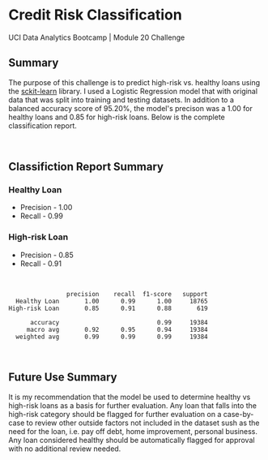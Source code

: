 # Credit Risk Classification
UCI Data Analytics Bootcamp | Module 20 Challenge

## Summary
The purpose of this challenge is to predict high-risk vs. healthy loans using the <a href="https://scikit-learn.org/stable/index.html">sckit-learn</a> library. I used a Logistic Regression model that with original data that was split into training and testing datasets. In addition to a balanced accuracy score of 95.20%, the model's precison was a 1.00 for healthy loans and 0.85 for high-risk loans. Below is the complete classification report.

</br>

## Classifiction Report Summary

### Healthy Loan
* Precision - 1.00
* Recall - 0.99

### High-risk Loan
* Precision - 0.85
* Recall - 0.91

</br>

```
                precision    recall  f1-score   support
  Healthy Loan       1.00      0.99      1.00     18765
High-risk Loan       0.85      0.91      0.88       619

      accuracy                           0.99     19384
     macro avg       0.92      0.95      0.94     19384
  weighted avg       0.99      0.99      0.99     19384
```

</br>

## Future Use Summary
It is my recommendation that the model be used to determine healthy vs high-risk loans as a basis for further evaluation. Any loan that falls into the high-risk category should be flagged for further evaluation on a case-by-case to review other outside factors not included in the dataset sush as the need for the loan, i.e. pay off debt, home improvement, personal business. Any loan considered healthy should be automatically flagged for approval with no additional review needed.
